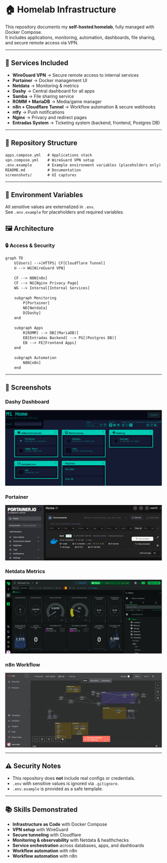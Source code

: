 # 🏠 Homelab Infrastructure

This repository documents my **self-hosted homelab**, fully managed with Docker Compose.  
It includes applications, monitoring, automation, dashboards, file sharing, and secure remote access via VPN.

---

## 🚀 Services Included

- **WireGuard VPN** → Secure remote access to internal services  
- **Portainer** → Docker management UI  
- **Netdata** → Monitoring & metrics  
- **Dashy** → Central dashboard for all apps  
- **Samba** → File sharing service  
- **ROMM + MariaDB** → Media/game manager  
- **n8n + Cloudflare Tunnel** → Workflow automation & secure webhooks  
- **ntfy** → Push notifications  
- **Nginx** → Privacy and redirect pages  
- **Entradas System** → Ticketing system (backend, frontend, Postgres DB)  

---

## 📂 Repository Structure

```
apps.compose.yml   # Applications stack
vpn.compose.yml    # WireGuard VPN setup
.env.example       # Example environment variables (placeholders only)
README.md          # Documentation
screenshots/       # UI captures
```

---

## 🔑 Environment Variables

All sensitive values are externalized in `.env`.  
See `.env.example` for placeholders and required variables.


## 🖼️ Architecture

### 🔒 Access & Security
```mermaid
graph TD
    U[Users] -->|HTTPS| CF[Cloudflare Tunnel]
    U --> WG[WireGuard VPN]

    CF --> N8N[n8n]
    CF --> NG[Nginx Privacy Page]
    WG --> Internal[Internal Services]

    subgraph Monitoring
        P[Portainer]
        ND[Netdata]
        D[Dashy]
    end

    subgraph Apps
        R[ROMM] --> DB[(MariaDB)]
        EB[Entradas Backend] --> PG[(Postgres DB)]
        EB --> FE[Frontend Apps]
    end

    subgraph Automation
        N8N[n8n]
    end
```
---

## 📸 Screenshots

### Dashy Dashboard
![Dashy](screenshots/dashy.png)

### Portainer
![Portainer](screenshots/portainer.png)

### Netdata Metrics
![Netdata](screenshots/netdata.png)

### n8n Workflow
![n8n](screenshots/n8n.png)

---

## ⚠️ Security Notes

- This repository does **not** include real configs or credentials.  
- `.env` with sensitive values is ignored via `.gitignore`.  
- `.env.example` is provided as a safe template.  

---

## 📚 Skills Demonstrated

- **Infrastructure as Code** with Docker Compose  
- **VPN setup** with WireGuard  
- **Secure tunneling** with Cloudflare  
- **Monitoring & observability** with Netdata & healthchecks  
- **Service orchestration** across databases, apps, and dashboards  
- **Workflow automation** with n8n
- **Workflow automation** with n8n  
